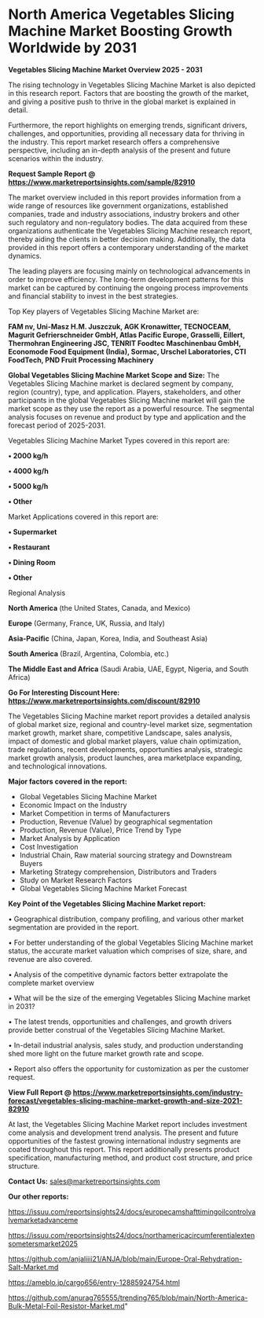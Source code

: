# North America Vegetables Slicing Machine Market Boosting Growth Worldwide by 2031

<Strong> Vegetables Slicing Machine Market Overview 2025 - 2031</strong>

The rising technology in Vegetables Slicing Machine Market is also depicted in this research report. Factors that are boosting the growth of the market, and giving a positive push to thrive in the global market is explained in detail.

Furthermore, the report highlights on emerging trends, significant drivers, challenges, and opportunities, providing all necessary data for thriving in the industry. This report market research offers a comprehensive perspective, including an in-depth analysis of the present and future scenarios within the industry.

<strong>Request Sample Report @ <a href=https://www.marketreportsinsights.com/sample/82910>https://www.marketreportsinsights.com/sample/82910</a></strong>

The market overview included in this report provides information from a wide range of resources like government organizations, established companies, trade and industry associations, industry brokers and other such regulatory and non-regulatory bodies. The data acquired from these organizations authenticate the Vegetables Slicing Machine research report, thereby aiding the clients in better decision making. Additionally, the data provided in this report offers a contemporary understanding of the market dynamics.

The leading players are focusing mainly on technological advancements in order to improve efficiency. The long-term development patterns for this market can be captured by continuing the ongoing process improvements and financial stability to invest in the best strategies.

Top Key players of Vegetables Slicing Machine Market are:

<strong>FAM nv, Uni-Masz H.M. Juszczuk, AGK Kronawitter, TECNOCEAM, Magurit Gefrierschneider GmbH, Atlas Pacific Europe, Grasselli, Eillert, Thermohran Engineering JSC, TENRIT Foodtec Maschinenbau GmbH, Economode Food Equipment (India), Sormac, Urschel Laboratories, CTI FoodTech, PND Fruit Processing Machinery</strong>

<strong><b>Global Vegetables Slicing Machine Market Scope and Size:</b></strong>
The Vegetables Slicing Machine market is declared segment by company, region (country), type, and application. Players, stakeholders, and other participants in the global Vegetables Slicing Machine market will gain the market scope as they use the report as a powerful resource. The segmental analysis focuses on revenue and product by type and application and the forecast period of 2025-2031.

Vegetables Slicing Machine Market Types covered in this report are:

<strong>• 2000 kg/h

• 4000 kg/h

• 5000 kg/h

• Other</strong>

Market Applications covered in this report are:

<strong>• Supermarket

• Restaurant

• Dining Room

• Other</strong> 

Regional Analysis

<strong>North America</strong> (the United States, Canada, and Mexico)

<strong>Europe</strong> (Germany, France, UK, Russia, and Italy)

<strong>Asia-Pacific</strong> (China, Japan, Korea, India, and Southeast Asia)

<strong>South America</strong> (Brazil, Argentina, Colombia, etc.)

<strong>The Middle East and Africa</strong> (Saudi Arabia, UAE, Egypt, Nigeria, and South Africa)

<strong>Go For Interesting Discount Here: <a href=https://www.marketreportsinsights.com/discount/82910>https://www.marketreportsinsights.com/discount/82910</a></strong>

The Vegetables Slicing Machine market report provides a detailed analysis of global market size, regional and country-level market size, segmentation market growth, market share, competitive Landscape, sales analysis, impact of domestic and global market players, value chain optimization, trade regulations, recent developments, opportunities analysis, strategic market growth analysis, product launches, area marketplace expanding, and technological innovations.

<strong><b>Major factors covered in the report:</b></strong>
<ul>
  <li>Global Vegetables Slicing Machine Market </li>
  <li>Economic Impact on the Industry</li>
  <li>Market Competition in terms of Manufacturers</li>
  <li>Production, Revenue (Value) by geographical segmentation</li>
  <li>Production, Revenue (Value), Price Trend by Type</li>
  <li>Market Analysis by Application</li>
  <li>Cost Investigation</li>
  <li>Industrial Chain, Raw material sourcing strategy and Downstream Buyers</li>
  <li>Marketing Strategy comprehension, Distributors and Traders</li>
  <li>Study on Market Research Factors</li>
  <li>Global Vegetables Slicing Machine Market Forecast</li>
</ul>

<strong><b>Key Point of the Vegetables Slicing Machine Market report:</b></strong>

• Geographical distribution, company profiling, and various other market segmentation are provided in the report.

• For better understanding of the global Vegetables Slicing Machine market status, the accurate market valuation which comprises of size, share, and revenue are also covered.

• Analysis of the competitive dynamic factors better extrapolate the complete market overview

• What will be the size of the emerging Vegetables Slicing Machine market in 2031?

• The latest trends, opportunities and challenges, and growth drivers provide better construal of the Vegetables Slicing Machine Market.

• In-detail industrial analysis, sales study, and production understanding shed more light on the future market growth rate and scope.

• Report also offers the opportunity for customization as per the customer request.

<strong><b>View Full Report @ <a href=https://www.marketreportsinsights.com/industry-forecast/vegetables-slicing-machine-market-growth-and-size-2021-82910>https://www.marketreportsinsights.com/industry-forecast/vegetables-slicing-machine-market-growth-and-size-2021-82910</a></b></strong>


At last, the Vegetables Slicing Machine Market report includes investment come analysis and development trend analysis. The present and future opportunities of the fastest growing international industry segments are coated throughout this report. This report additionally presents product specification, manufacturing method, and product cost structure, and price structure.

<strong>Contact Us:</strong>
sales@marketreportsinsights.com

<strong>Our other reports:</strong>

<a href=https://issuu.com/reportsinsights24/docs/europecamshafttimingoilcontrolvalvemarketadvanceme>https://issuu.com/reportsinsights24/docs/europecamshafttimingoilcontrolvalvemarketadvanceme</a>

<a href=https://issuu.com/reportsinsights24/docs/northamericacircumferentialextensometersmarket2025>https://issuu.com/reportsinsights24/docs/northamericacircumferentialextensometersmarket2025</a>

<a href=https://github.com/anjaliiii21/ANJA/blob/main/Europe-Oral-Rehydration-Salt-Market.md>https://github.com/anjaliiii21/ANJA/blob/main/Europe-Oral-Rehydration-Salt-Market.md</a>

<a href=https://ameblo.jp/cargo656/entry-12885924754.html>https://ameblo.jp/cargo656/entry-12885924754.html</a>

<a href=https://github.com/anurag765555/trending765/blob/main/North-America-Bulk-Metal-Foil-Resistor-Market.md>https://github.com/anurag765555/trending765/blob/main/North-America-Bulk-Metal-Foil-Resistor-Market.md</a>"
